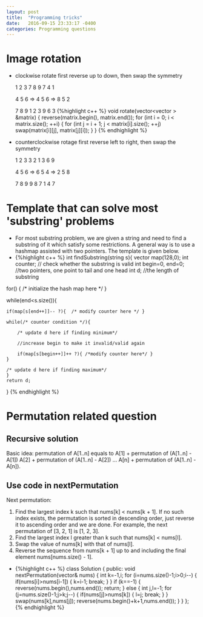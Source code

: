```yaml
---
layout: post
title:  "Programming tricks"
date:   2016-09-15 23:33:17 -0400
categories: Programming questions
---
```

# Image rotation

  * clockwise rotate
  first reverse up to down, then swap the symmetry 

    1 2 3     7 8 9     7 4 1

    4 5 6  => 4 5 6  => 8 5 2

    7 8 9     1 2 3     9 6 3
  {%highlight c++ %}
  void rotate(vector<vector<int> > &matrix) {
    reverse(matrix.begin(), matrix.end());
    for (int i = 0; i < matrix.size(); ++i) {
        for (int j = i + 1; j < matrix[i].size(); ++j)
            swap(matrix[i][j], matrix[j][i]);
    }
}
{% endhighlight %}
  * counterclockwise rotage
  first reverse left to right, then swap the symmetry

    1 2 3     3 2 1     3 6 9

    4 5 6  => 6 5 4  => 2 5 8

    7 8 9     9 8 7     1 4 7

# Template that can solve most 'substring' problems

* For most substring problem, we are given a string and need to find a substring of it which satisfy some restrictions. A general way is to use a hashmap assisted with two pointers. The template is given below.
*   {%highlight c++ %}
int findSubstring(string s){
vector<int> map(128,0);
int counter; // check whether the substring is valid
int begin=0, end=0; //two pointers, one point to tail and one  head
int d; //the length of substring

for() { /* initialize the hash map here */ }

while(end<s.size()){

    if(map[s[end++]]-- ?){  /* modify counter here */ }

    while(/* counter condition */){ 

        /* update d here if finding minimum*/

        //increase begin to make it invalid/valid again

        if(map[s[begin++]]++ ?){ /*modify counter here*/ }
    }  

    /* update d here if finding maximum*/
    }
    return d;
}
{% endhighlight %}

# Permutation related question
## Recursive solution
Basic idea: permutation of A[1..n] equals to
A[1] + permutation of (A[1..n] - A[1])
A[2] + permutation of (A[1..n] - A[2])
...
A[n] + permutation of (A[1..n] - A[n]).
## Use code in nextPermutation
Next permutation:
1. Find the largest index k such that nums[k] < nums[k + 1]. If no such index exists, the permutation is sorted in descending order, just reverse it to ascending order and we are done. For example, the next permutation of [3, 2, 1] is [1, 2, 3].
2. Find the largest index l greater than k such that nums[k] < nums[l].
3. Swap the value of nums[k] with that of nums[l].
4. Reverse the sequence from nums[k + 1] up to and including the final element nums[nums.size() - 1].

*   {%highlight c++ %}
class Solution {
public:
    void nextPermutation(vector<int>& nums) {
        int k=-1,i;
        for (i=nums.size()-1;i>0;i--) {
            if(nums[i]>nums[i-1]) {
                k=i-1;
                break;
            }
        }
        if (k==-1) {
            reverse(nums.begin(),nums.end());
            return;
        } else {
            int j,l=-1;
            for (j=nums.size()-1;j>k;j--) {
                if(nums[j]>nums[k]) {
                    l=j;
                    break;
                }
        }
        swap(nums[k],nums[j]);
        reverse(nums.begin()+k+1,nums.end());
        }
    }
};
{% endhighlight %}

